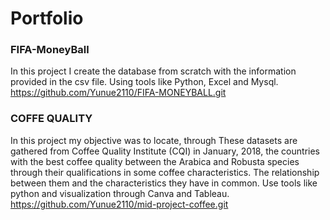 # Portfolio

### FIFA-MoneyBall
In this project I create the database from scratch with the information provided in the csv file. Using tools like Python, Excel and Mysql.
https://github.com/Yunue2110/FIFA-MONEYBALL.git
### COFFE QUALITY 
In this project my objective was to locate, through These datasets are gathered from Coffee Quality Institute (CQI) in January, 2018, the countries with the best coffee quality between the Arabica and Robusta species through their qualifications in some coffee characteristics. The relationship between them and the characteristics they have in common. Use tools like python and visualization through Canva and Tableau.
https://github.com/Yunue2110/mid-project-coffee.git
